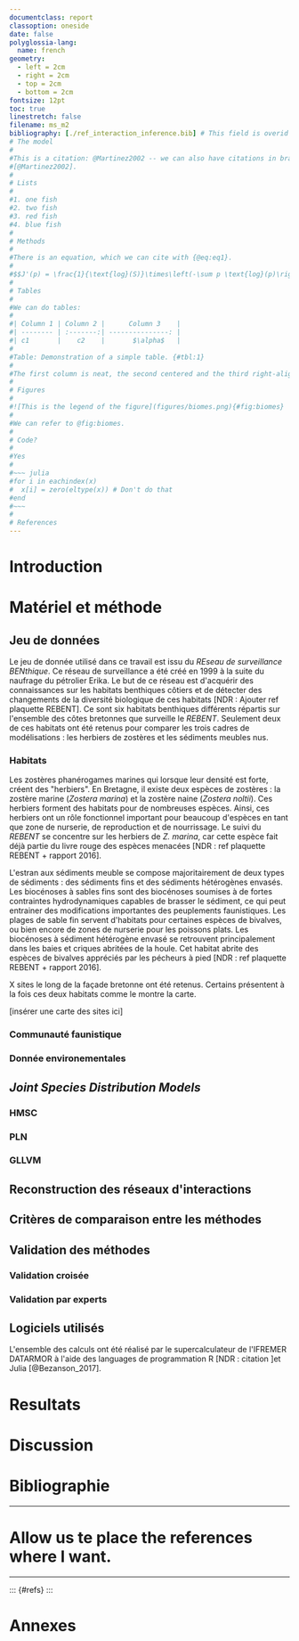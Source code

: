 ```yaml
---
documentclass: report
classoption: oneside
date: false
polyglossia-lang:
  name: french
geometry:
  - left = 2cm
  - right = 2cm
  - top = 2cm
  - bottom = 2cm
fontsize: 12pt
toc: true
linestretch: false
filename: ms_m2
bibliography: [./ref_interaction_inference.bib] # This field is overid when pandoc is use, but it allow to use citation completion when writting.
# The model
#
#This is a citation: @Martinez2002 -- we can also have citations in brackets
#[@Martinez2002].
#
# Lists
#
#1. one fish
#2. two fish
#3. red fish
#4. blue fish
#
# Methods
#
#There is an equation, which we can cite with {@eq:eq1}.
#
#$$J'(p) = \frac{1}{\text{log}(S)}\times\left(-\sum p \text{log}(p)\right)$$ {#eq:eq1}
#
# Tables
#
#We can do tables:
#
#| Column 1 | Column 2 |      Column 3    |
#| -------- | :-------:| ---------------: |
#| c1       |    c2    |       $\alpha$   |
#
#Table: Demonstration of a simple table. {#tbl:1}
#
#The first column is neat, the second centered and the third right-aligned. We can also cite table with {@tbl:1}
#
# Figures
#
#![This is the legend of the figure](figures/biomes.png){#fig:biomes}
#
#We can refer to @fig:biomes.
#
# Code?
#
#Yes
#
#~~~ julia
#for i in eachindex(x)
#  x[i] = zero(eltype(x)) # Don't do that
#end
#~~~
#
# References
---
```


# Introduction

# Matériel et méthode

## Jeu de données

Le jeu de donnée utilisé dans ce travail est issu du *REseau de surveillance BENthique*. Ce réseau de surveillance a été créé en 1999 à la suite du naufrage du pétrolier Erika. Le but de ce réseau est d'acquérir des connaissances sur les habitats benthiques côtiers et de détecter des changements de la diversité biologique de ces habitats [NDR : Ajouter ref plaquette REBENT]. Ce sont six habitats benthiques différents  répartis sur l'ensemble des côtes bretonnes que surveille le *REBENT*.  Seulement deux de ces habitats ont été retenus pour comparer les trois cadres de modélisations : les herbiers de zostères et les sédiments meubles nus.

### Habitats

Les zostères phanérogames marines qui lorsque leur densité est forte, créent des "herbiers". En Bretagne, il existe deux espèces de zostères : la zostère marine (*Zostera marina*) et la zostère naine (*Zostera noltii*). Ces herbiers forment des habitats pour de nombreuses espèces. Ainsi, ces herbiers ont un rôle fonctionnel important pour beaucoup d'espèces en tant que zone de nurserie, de reproduction et de nourrissage. Le suivi du *REBENT* se concentre sur les herbiers de *Z. marina*, car cette espèce fait déjà partie du livre rouge des espèces menacées [NDR : ref plaquette REBENT + rapport 2016].

L'estran aux sédiments meuble se compose majoritairement de deux types de sédiments : des sédiments fins et des sédiments hétérogènes envasés. Les biocénoses à sables fins sont des biocénoses soumises à de fortes contraintes hydrodynamiques capables de brasser le sédiment, ce qui peut entrainer des modifications importantes des peuplements faunistiques. Les plages de sable fin servent d'habitats pour certaines espèces de bivalves, ou bien encore de zones de nurserie pour les poissons plats. Les biocénoses à sédiment hétérogène envasé se retrouvent principalement dans les baies et criques abritées de la houle. Cet habitat abrite des espèces de bivalves appréciés par les pécheurs à pied [NDR : ref plaquette REBENT + rapport 2016].

X sites le long de la façade bretonne ont été retenus. Certains présentent à la fois ces deux habitats comme le montre la carte. 

[insérer une carte des sites ici]

### Communauté faunistique

### Donnée environementales 

## *Joint Species Distribution Models*

### HMSC

### PLN

### GLLVM

## Reconstruction des réseaux d'interactions

## Critères de comparaison entre les méthodes

## Validation des méthodes

### Validation croisée

### Validation par experts

## Logiciels utilisés

L'ensemble des calculs ont été réalisé par le supercalculateur de l'IFREMER DATARMOR à l'aide des languages de programmation R [NDR : citation ]et Julia [@Bezanson_2017].

# Resultats

# Discussion

# Bibliographie 

---
# Allow us te place the references where I want.
---

::: {#refs}
:::

# Annexes